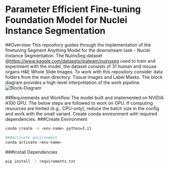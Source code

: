 # Parameter Efficient Fine-tuning Foundation Model for Nuclei Instance Segmentation

##Overview
This repository guides through the implementation of the finetuning Segment Anything Model for the downstream task - Nuclei Instance Segmentation. The NuInsSeg dataset @https://www.kaggle.com/datasets/ipateam/nuinsseg used to train and experiment with the model, the dataset consists of 31 human and mouse organs H&E Whole Slide Images. To work with this repository consider data folders from the main directory: Tissue Images and Label Masks. The block diagram provides a high-level interpretation of the work pipeline.
![Block-Diagram](https://github.com/user-attachments/assets/15548896-e905-4b06-bb88-d74547d511bb)


##Requirements and Workflow
The model built and implemented on NVIDIA A100 GPU. The below steps are followed to work on GPU. If computing resources are limited (e.g., CPU-only), reduce the batch size in the config and work with the small variant. Create conda environment with required dependencies.
###Create Environment
```bash
conda create -n <env-name> python=3.11

###Activate environment
conda activate <env-name>
```
###Install Dependencies
```bash
pip install -r requirements.txt
```
